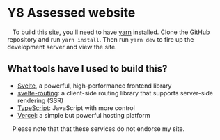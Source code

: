 # Y8 Assessed website
&nbsp;&nbsp;&nbsp;To build this site, you'll need to have [yarn](https://yarnpkg.com) installed. Clone the GitHub repository and run `yarn install`. Then run `yarn dev` to fire up the development server and view the site.

## What tools have I used to build this?
* [Svelte](https://svelte.dev), a powerful, high-performance frontend library
* [svelte-routing](https://www.npmjs.com/package/svelte-routing): a client-side routing library that supports server-side rendering (SSR)
* [TypeScript](https://www.typescriptlang.org): JavaScript with more control
* [Vercel](https://vercel.com/home): a simple but powerful hosting platform  

&nbsp;&nbsp;&nbsp;Please note that that these services do not endorse my site.